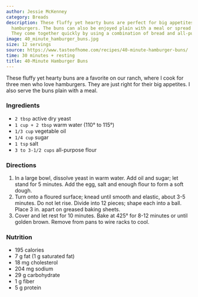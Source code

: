 ```yaml
---
author: Jessie McKenney
category: Breads
description: These fluffy yet hearty buns are perfect for big appetites when making
  hamburgers. The buns can also be enjoyed plain with a meal or spread with butter.
  They come together quickly by using a combination of bread and all-purpose flour.
image: 40_minute_hamburger_buns.jpg
size: 12 servings
source: https://www.tasteofhome.com/recipes/40-minute-hamburger-buns/
time: 30 minutes + resting
title: 40-Minute Hamburger Buns
---
```

These fluffy yet hearty buns are a favorite on our ranch, where I cook for three men who love hamburgers. They are just right for their big appetites. I also serve the buns plain with a meal.

### Ingredients

* `2 tbsp` active dry yeast
* `1 cup + 2 tbsp` warm water (110° to 115°)
* `1/3 cup` vegetable oil
* `1/4 cup` sugar
* `1 tsp` salt
* `3 to 3-1/2 cups` all-purpose flour

### Directions

1. In a large bowl, dissolve yeast in warm water. Add oil and sugar; let stand for 5 minutes. Add the egg, salt and enough flour to form a soft dough.
2. Turn onto a floured surface; knead until smooth and elastic, about 3-5 minutes. Do not let rise. Divide into 12 pieces; shape each into a ball. Place 3 in. apart on greased baking sheets.
3. Cover and let rest for 10 minutes. Bake at 425° for 8-12 minutes or until golden brown. Remove from pans to wire racks to cool.

### Nutrition

* 195 calories
* 7 g fat (1 g saturated fat)
* 18 mg cholesterol
* 204 mg sodium
* 29 g carbohydrate
* 1 g fiber
* 5 g protein